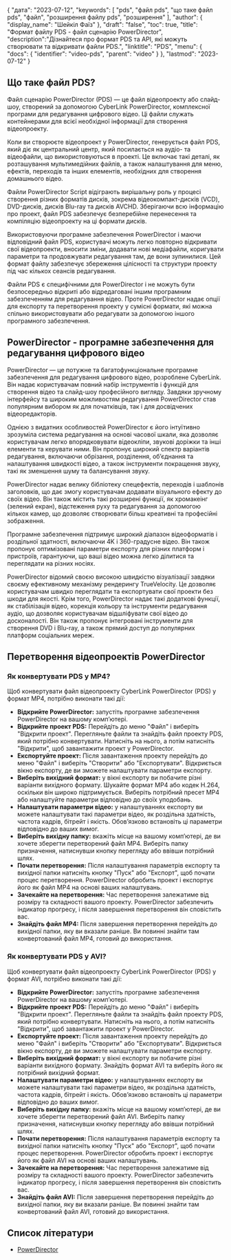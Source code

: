 {
"дата": "2023-07-12",
  "keywords": [
"pds",
"файл pds",
"що таке файл pds",
"файл",
"розширення файлу pds",
"розширення"
],
  "author": {
"display_name": "Шейкіл Фаїз"
},
"draft": "false",
"toc": true,
"title": "Формат файлу PDS - файл сценарію PowerDirector",
  "description":"Дізнайтеся про формат PDS та API, які можуть створювати та відкривати файли PDS.",
"linktitle": "PDS",
  "menu": {
    "docs": {
      "identifier": "video-pds",
      "parent": "video"
}
},
"lastmod": "2023-07-12"
}

## Що таке файл PDS?

Файл сценарію PowerDirector (PDS) — це файл відеопроекту або слайд-шоу, створений за допомогою CyberLink PowerDirector, комплексної програми для редагування цифрового відео. Ці файли служать контейнерами для всієї необхідної інформації для створення відеопроекту.

Коли ви створюєте відеопроект у PowerDirector, генерується файл PDS, який діє як центральний центр, який посилається на аудіо- та відеофайли, що використовуються в проекті. Це включає такі деталі, як розташування мультимедійних файлів, а також налаштування для меню, ефектів, переходів та інших елементів, необхідних для створення домашнього відео.

Файли PowerDirector Script відіграють вирішальну роль у процесі створення різних форматів дисків, зокрема відеокомпакт-дисків (VCD), DVD-дисків, дисків Blu-ray та дисків AVCHD. Зберігаючи всю інформацію про проект, файл PDS забезпечує безперебійне перенесення та компіляцію відеопроекту на ці формати дисків.

Використовуючи програмне забезпечення PowerDirector і маючи відповідний файл PDS, користувачі можуть легко повторно відкривати свої відеопроекти, вносити зміни, додавати нові медіафайли, коригувати параметри та продовжувати редагування там, де вони зупинилися. Цей формат файлу забезпечує збереження цілісності та структури проекту під час кількох сеансів редагування.

Файли PDS є специфічними для PowerDirector і не можуть бути безпосередньо відкриті або відредаговані іншим програмним забезпеченням для редагування відео. Проте PowerDirector надає опції для експорту та перетворення проекту у сумісні формати, які можна спільно використовувати або редагувати за допомогою іншого програмного забезпечення.

## PowerDirector - програмне забезпечення для редагування цифрового відео

PowerDirector — це потужне та багатофункціональне програмне забезпечення для редагування цифрового відео, розроблене CyberLink. Він надає користувачам повний набір інструментів і функцій для створення відео та слайд-шоу професійного вигляду. Завдяки зручному інтерфейсу та широким можливостям редагування PowerDirector став популярним вибором як для початківців, так і для досвідчених відеоредакторів.

Однією з видатних особливостей PowerDirector є його інтуїтивно зрозуміла система редагування на основі часової шкали, яка дозволяє користувачам легко впорядковувати відеокліпи, звукові доріжки та інші елементи та керувати ними. Він пропонує широкий спектр варіантів редагування, включаючи обрізання, розділення, об’єднання та налаштування швидкості відео, а також інструменти покращення звуку, такі як зменшення шуму та балансування звуку.

PowerDirector надає велику бібліотеку спецефектів, переходів і шаблонів заголовків, що дає змогу користувачам додавати візуального ефекту до своїх відео. Він також містить такі розширені функції, як хромакеінг (зелений екран), відстеження руху та редагування за допомогою кількох камер, що дозволяє створювати більш креативні та професійні зображення.

Програмне забезпечення підтримує широкий діапазон відеоформатів і роздільної здатності, включаючи 4K і 360-градусне відео. Він також пропонує оптимізовані параметри експорту для різних платформ і пристроїв, гарантуючи, що ваші відео можна легко ділитися та переглядати на різних носіях.

PowerDirector відомий своєю високою швидкістю візуалізації завдяки своєму ефективному механізму рендерингу TrueVelocity. Це дозволяє користувачам швидко переглядати та експортувати свої проекти без шкоди для якості. Крім того, PowerDirector надає такі додаткові функції, як стабілізація відео, корекція кольору та інструменти редагування аудіо, що дозволяє користувачам відшліфувати свої відео до досконалості. Він також пропонує інтегровані інструменти для створення DVD і Blu-ray, а також прямий доступ до популярних платформ соціальних мереж.

## Перетворення відеопроектів PowerDirector

### Як конвертувати PDS у MP4?

Щоб конвертувати файл відеопроекту CyberLink PowerDirector (PDS) у формат MP4, потрібно виконати такі дії:

- **Відкрийте PowerDirector:** запустіть програмне забезпечення PowerDirector на вашому комп’ютері.
- **Відкрийте проект PDS:** Перейдіть до меню "Файл" і виберіть "Відкрити проект". Перегляньте файли та знайдіть файл проекту PDS, який потрібно конвертувати. Натисніть на нього, а потім натисніть "Відкрити", щоб завантажити проект у PowerDirector.
- **Експортуйте проект:** Після завантаження проекту перейдіть до меню "Файл" і виберіть "Створити" або "Експортувати". Відкриється вікно експорту, де ви зможете налаштувати параметри експорту.
- **Виберіть вихідний формат:** у вікні експорту ви побачите різні варіанти вихідного формату. Шукайте формат MP4 або кодек H.264, оскільки він широко підтримується. Виберіть потрібний пресет MP4 або налаштуйте параметри відповідно до своїх уподобань.
- **Налаштувати параметри відео:** у налаштуваннях експорту ви можете налаштувати такі параметри відео, як роздільна здатність, частота кадрів, бітрейт і якість. Обов’язково встановіть ці параметри відповідно до ваших вимог.
- **Виберіть вихідну папку:** вкажіть місце на вашому комп’ютері, де ви хочете зберегти перетворений файл MP4. Виберіть папку призначення, натиснувши кнопку перегляду або ввівши потрібний шлях.
- **Почати перетворення:** Після налаштування параметрів експорту та вихідної папки натисніть кнопку "Пуск" або "Експорт", щоб почати процес перетворення. PowerDirector обробить проект і експортує його як файл MP4 на основі ваших налаштувань.
- **Зачекайте на перетворення:** Час перетворення залежатиме від розміру та складності вашого проекту. PowerDirector забезпечить індикатор прогресу, і після завершення перетворення він сповістить вас.
- **Знайдіть файл MP4:** Після завершення перетворення перейдіть до вихідної папки, яку ви вказали раніше. Ви повинні знайти там конвертований файл MP4, готовий до використання.

### Як конвертувати PDS у AVI?

Щоб конвертувати файл відеопроекту CyberLink PowerDirector (PDS) у формат AVI, потрібно виконати такі дії:

- **Відкрийте PowerDirector:** запустіть програмне забезпечення PowerDirector на вашому комп’ютері.
- **Відкрийте проект PDS:** Перейдіть до меню "Файл" і виберіть "Відкрити проект". Перегляньте файли та знайдіть файл проекту PDS, який потрібно конвертувати. Натисніть на нього, а потім натисніть "Відкрити", щоб завантажити проект у PowerDirector.
- **Експортуйте проект:** Після завантаження проекту перейдіть до меню "Файл" і виберіть "Створити" або "Експортувати". Відкриється вікно експорту, де ви зможете налаштувати параметри експорту.
- **Виберіть вихідний формат:** у вікні експорту ви побачите різні варіанти вихідного формату. Знайдіть формат AVI та виберіть його як потрібний вихідний формат.
- **Налаштувати параметри відео:** у налаштуваннях експорту ви можете налаштувати такі параметри відео, як роздільна здатність, частота кадрів, бітрейт і якість. Обов’язково встановіть ці параметри відповідно до ваших вимог.
- **Виберіть вихідну папку:** вкажіть місце на вашому комп’ютері, де ви хочете зберегти перетворений файл AVI. Виберіть папку призначення, натиснувши кнопку перегляду або ввівши потрібний шлях.
- **Почати перетворення:** Після налаштування параметрів експорту та вихідної папки натисніть кнопку "Пуск" або "Експорт", щоб почати процес перетворення. PowerDirector обробить проект і експортує його як файл AVI на основі ваших налаштувань.
- **Зачекайте на перетворення:** Час перетворення залежатиме від розміру та складності вашого проекту. PowerDirector забезпечить індикатор прогресу, і після завершення перетворення він сповістить вас.
- **Знайдіть файл AVI:** Після завершення перетворення перейдіть до вихідної папки, яку ви вказали раніше. Ви повинні знайти там конвертований файл AVI, готовий до використання.
  

## Список літератури
* [PowerDirector](https://en.wikipedia.org/wiki/PowerDirector)

